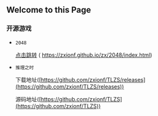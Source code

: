 ## Welcome to this Page


### 开源游戏


 - ``2048`` 
  
   [点击跳转](https://zxionf.github.io/zx/2048/index.html)
 ( https://zxionf.github.io/zx/2048/index.html)
 
 - ``推理之时`` 
      
      下载地址([https://github.com/zxionf/TLZS/releases](https://github.com/zxionf/TLZS/releases))

      源码地址([https://github.com/zxionf/TLZS](https://github.com/zxionf/TLZS))
